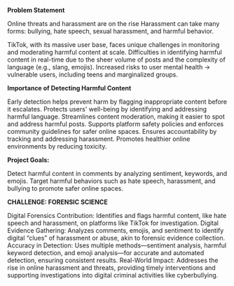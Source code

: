 **Problem Statement**

Online threats and harassment are on the rise
Harassment can take many forms: bullying, hate speech, sexual harassment, and harmful behavior.

TikTok, with its massive user base, faces unique challenges in monitoring and moderating harmful content at scale.
Difficulties in identifying harmful content in real-time due to the sheer volume of posts and the complexity of language (e.g., slang, emojis).
Increased risks to user mental health → vulnerable users, including teens and marginalized groups.

**Importance of Detecting Harmful Content**

Early detection helps prevent harm by flagging inappropriate content before it escalates.
Protects users' well-being by identifying and addressing harmful language.
Streamlines content moderation, making it easier to spot and address harmful posts.
Supports platform safety policies and enforces community guidelines for safer online spaces.
Ensures accountability by tracking and addressing harassment.
Promotes healthier online environments by reducing toxicity.

**Project Goals:**

Detect harmful content in comments by analyzing sentiment, keywords, and emojis.
Target harmful behaviors such as hate speech, harassment, and bullying to promote safer online spaces.

**CHALLENGE: FORENSIC SCIENCE**

Digital Forensics Contribution: Identifies and flags harmful content, like hate speech and harassment, on platforms like TikTok for investigation.
Digital Evidence Gathering: Analyzes comments, emojis, and sentiment to identify digital “clues” of harassment or abuse, akin to forensic evidence collection.
Accuracy in Detection: Uses multiple methods—sentiment analysis, harmful keyword detection, and emoji analysis—for accurate and automated detection, ensuring consistent results.
Real-World Impact: Addresses the rise in online harassment and threats, providing timely interventions and supporting investigations into digital criminal activities like cyberbullying. 
